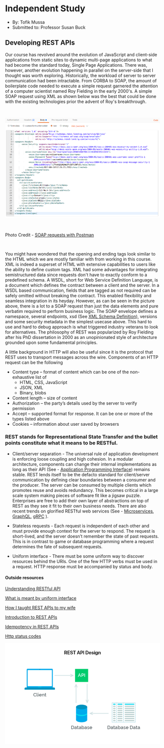 # Independent Study

- By: Tofik Mussa
- Submitted to: Professor Susan Buck

## Developing REST APIs 

Our course has revolved around the evolution of JavaScript and client-side applications from static sites to dynamic multi-page applications to what had 
become the standard today, Single Page Applications. There was, however, another evolution happening in parallel on the server-side that I thought was
worth exploring. Historically, the workload of server to server communication had been intractable. From CORBA to SOAP, the amount of boilerplate code 
needed to execute a simple request garnered the attention of a computer scientist named Roy Fielding in the early 2000's. A simple SOAP request using XML as
shown below was the best that could be done with the existing technologies prior the advent of Roy's breakthrough.

&nbsp;

![Soap Request](https://github.com/tmussa1/independent-study/blob/master/images/soap-request.png)

&nbsp;

Photo Credit - [SOAP requests with Postman](https://medium.com/@krissparks/soap-requests-with-postman-333c61137c41)

&nbsp;

You might have wondered that the opening and ending tags look similar to the HTML which we are mostly familiar with from working in this course. XML is indeed a 
superset of HTML with extensive capabilities to users like the ability to define custom tags.  XML had some advantages for integrating 
semistructured data since requests don't have to exactly conform to a predefined schema. A WSDL, short for Web Service Definition Language, is a 
document which defines the contract between a client and the server. In a WSDL based communication, fields that are tagged as not required can be safely omitted 
without breaking the contract. This enabled flexibility and seamless integration in its heyday. However, as can be seen in the picture above, 
there is a lot to a SOAP request than just the data elements and pure verbatim required to perform business logic. The SOAP envelope defines a namespace, several
endpoints, xsd (See [XML Schema Definition](https://www.w3schools.com/xml/schema_intro.asp)), versions and some security metadata in the simplest usecase above. 
This hard to use and hard to debug approach is what triggered industry veterans to look for alternatives. The philosophy of REST was popularized by Roy Fielding 
after his PhD dissertation in 2000 as an unopinionated style of architecture grounded upon some fundamental principles. 

A little background in HTTP will also be useful since it is the protocol that REST uses to transport messages across the wire. Components of an HTTP request
can be the following

- Content type – format of content which can be one of the non-exhaustive list of 
  - HTML, CSS, JavaScript
  - JSON, XML
  - Binary, blobs 
- Content length – size of content
- Authorization – the party’s details used by the server to verify permission
- Accept – supported format for response. It can be one or more of the types listed above 
- Cookies – information about user saved by browsers

### REST stands for Representational State Transfer and the bullet points constitute what it means to be RESTful.  

- Client/server separation - The universal rule of application development is enforcing loose coupling and high cohesion. In a modular architecture, components
can change their internal implementations as long as their API 
(See - [Application Programming Interface](https://www.freecodecamp.org/news/what-is-an-api-in-english-please-b880a3214a82/)) remains stable. REST lends itself 
to be the defacto standard for client/server communication by defining clear boundaries between a consumer and the producer. The server can be consumed by 
multiple clients which promotes reuse and avoids redundancy. This becomes critical in a large scale system making pieces of software fit like a jigsaw puzzle.
Enterprises are free to add their own layer of abstractions on top of REST as they see it fit to their own business needs. There are also recent trends on 
glorified RESTful web services (See - [Microservices](https://microservices.io/), [GraphQL](https://graphql.org/), [gRPC](https://grpc.io/) ).

- Stateless requests - Each request is independent of each other and must provide enough context for the server to respond. The request is short-lived, 
and the server doesn’t remember the state of past requests. This is in contrast to game or database programming where a request determines the fate of 
subsequent requests. 

- Uniform interface - There must be some uniform way to discover resources behind the URIs. One of the few HTTP verbs must be used in a request. HTTP 
response must be accompanied by status and body. 


#### Outside resources

[Understanding RESTful API](https://mlsdev.com/blog/81-a-beginner-s-tutorial-for-understanding-restful-api)

[What is meant by uniform interface](https://stackoverflow.com/questions/25172600/rest-what-exactly-is-meant-by-uniform-interface)

[How I taught REST APIs to my wife](http://www.looah.com/source/view/2284)

[Introduction to REST APIs](https://itnext.io/javascript-fundamentals-an-introduction-to-rest-apis-7cbe8a809d3b)

[Idempotency in REST APIs](https://restfulapi.net/idempotent-rest-apis/)

[Http status codes](https://www.restapitutorial.com/httpstatuscodes.html)

![REST API](https://github.com/tmussa1/independent-study/blob/master/images/rest-api.png)